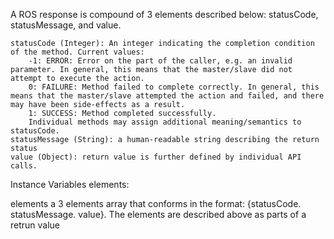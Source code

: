 A ROS response is compound of 3 elements described below: statusCode, statusMessage, and value.

    statusCode (Integer): An integer indicating the completion condition of the method. Current values:
        -1: ERROR: Error on the part of the caller, e.g. an invalid parameter. In general, this means that the master/slave did not attempt to execute the action.
        0: FAILURE: Method failed to complete correctly. In general, this means that the master/slave attempted the action and failed, and there may have been side-effects as a result.
        1: SUCCESS: Method completed successfully.
        Individual methods may assign additional meaning/semantics to statusCode. 
    statusMessage (String): a human-readable string describing the return status
    value (Object): return value is further defined by individual API calls. 


Instance Variables
	elements: 		<Array>  

elements
	a 3 elements array that conforms in the format: 
{statusCode. statusMessage. value}. The elements are described above as parts of a retrun value

